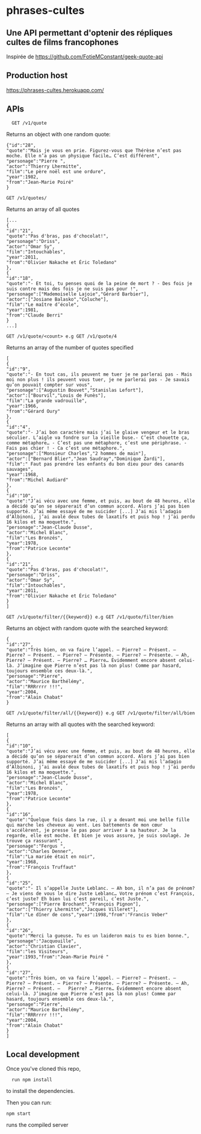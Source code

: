 # phrases-cultes

## Une API permettant d'optenir des répliques cultes de films francophones

Inspirée de https://github.com/FotieMConstant/geek-quote-api

## Production host

https://phrases-cultes.herokuapp.com/

## APIs

      GET /v1/quote

Returns an object with one random quote:

    {"id":"28",
    "quote":"Mais je vous en prie. Figurez-vous que Thérèse n’est pas moche. Elle n’a pas un physique facile… C’est différent",
    "personage":"Pierre ",
    "actor":"Thierry Lhermitte",
    "film":"Le père noël est une ordure",
    "year":1982,
    "from":"Jean-Marie Poiré"
    }

    GET /v1/quotes/

Returns an array of all quotes

    [...
    {
    "id":"21",
    "quote":"Pas d'bras, pas d'chocolat!",
    "personage":"Driss",
    "actor":"Omar Sy",
    "film":"Intouchables",
    "year":2011,
    "from":"Olivier Nakache et Éric Toledano"
    },
    {
    "id":"18",
    "quote":"- Et toi, tu penses quoi de la peine de mort ? - Des fois je suis contre mais des fois je ne suis pas pour !",
    "personage":["Mademoiselle Lajoie","Gérard Barbier"],
    "actor":["Josiane Balasko","Coluche"],
    "film":"Le maître d’école",
    "year":1981,
    "from":"Claude Berri"
    }
    ...]

    GET /v1/quote/<count> e.g GET /v1/quote/4

Returns an array of the number of quotes specified

    [
    {
    "id":"9",
    "quote":"- En tout cas, ils peuvent me tuer je ne parlerai pas - Mais moi non plus ! ils peuvent vous tuer, je ne parlerai pas - Je savais qu’on pouvait compter sur vous",
    "personage":["Augustin Bouvet","Stanislas Lefort"],
    "actor":["Bourvil","Louis de Funès"],
    "film":"La grande vadrouille",
    "year":1966,
    "from":"Gérard Oury"
    },
    {
    "id":"4",
    "quote":"- J’ai bon caractère mais j’ai le glaive vengeur et le bras séculier. L’aigle va fondre sur la vieille buse.- C’est chouette ça, comme métaphore… - C’est pas une métaphore, c’est une périphrase. - Fais pas chier ! - Ca c’est une métaphore.",
    "personage":["Monsieur Charles","2 hommes de main"],
    "actor":["Bernard Blier","Jean Saudray","Dominique Zardi"],
    "film":" Faut pas prendre les enfants du bon dieu pour des canards sauvages",
    "year":1968,
    "from":"Michel Audiard"
    },
    {
    "id":"10",
    "quote":"J’ai vécu avec une femme, et puis, au bout de 48 heures, elle a décidé qu’on se séparerait d’un commun accord. Alors j’ai pas bien supporté. J’ai même essayé de me suicider [...] J’ai mis l’adagio d’Albinoni, j’ai avalé deux tubes de laxatifs et puis hop ! j’ai perdu 16 kilos et ma moquette.",
    "personage":"Jean-Claude Dusse",
    "actor":"Michel Blanc",
    "film":"Les Bronzés",
    "year":1978,
    "from":"Patrice Leconte"
    },
    {
    "id":"21",
    "quote":"Pas d'bras, pas d'chocolat!",
    "personage":"Driss",
    "actor":"Omar Sy",
    "film":"Intouchables",
    "year":2011,
    "from":"Olivier Nakache et Éric Toledano"
    }
    ]

    GET /v1/quote/filter/{{keyword}} e.g GET /v1/quote/filter/bien

Returns an object with random quote with the searched keyword:

    {
    "id":"27",
    "quote":"Très bien, on va faire l’appel. – Pierre? – Présent. – Pierre? – Présent. – Pierre? – Présente. – Pierre? – Présente. – Ah, Pierre? – Présent. – Pierre? … Pierre… Évidemment encore absent celui-là. J’imagine que Pierre n’est pas là non plus! Comme par hasard, toujours ensemble ces deux-là.",
    "personage":"Pierre",
    "actor":"Maurice Barthélémy",
    "film":"RRRrrrr !!!",
    "year":2004,
    "from":"Alain Chabat"
    }

    GET /v1/quote/filter/all/{{keyword}} e.g GET /v1/quote/filter/all/bien

Returns an array with all quotes with the searched keyword:

    [
    {
    "id":"10",
    "quote":"J’ai vécu avec une femme, et puis, au bout de 48 heures, elle a décidé qu’on se séparerait d’un commun accord. Alors j’ai pas bien supporté. J’ai même essayé de me suicider [...] J’ai mis l’adagio d’Albinoni, j’ai avalé deux tubes de laxatifs et puis hop ! j’ai perdu 16 kilos et ma moquette.",
    "personage":"Jean-Claude Dusse",
    "actor":"Michel Blanc",
    "film":"Les Bronzés",
    "year":1978,
    "from":"Patrice Leconte"
    },
    {
    "id":"16",
    "quote":"Quelque fois dans la rue, il y a devant moi une belle fille qui marche les cheveux au vent. Les battements de mon cœur s'accélèrent, je presse le pas pour arriver à sa hauteur. Je la regarde, elle est moche. Et bien je vous assure, je suis soulagé. Je trouve ça rassurant",
    "personage":"Fergus ",
    "actor":"Charles Denner",
    "film":"La mariée était en noir",
    "year":1968,
    "from":"François Truffaut"
    },
    {
    "id":"25",
    "quote":"- Il s’appelle Juste Leblanc. – Ah bon, il n’a pas de prénom? – Je viens de vous le dire Juste Leblanc… Votre prénom c’est François, c’est juste? Eh bien lui c’est pareil, c’est Juste.",
    "personage":["Pierre Brochant","François Pignon"],
    "actor":["Thierry Lhermitte","Jacques Villeret"],
    "film":"Le dîner de cons","year":1998,"from":"Francis Veber"
    },
    {
    "id":"26",
    "quote":"Merci la gueuse. Tu es un laideron mais tu es bien bonne.",
    "personage":"Jacquouille",
    "actor":"Christian Clavier",
    "film":"les Visiteurs",
    "year":1993,"from":"Jean-Marie Poiré "
    },
    {
    "id":"27",
    "quote":"Très bien, on va faire l’appel. – Pierre? – Présent. – Pierre? – Présent. – Pierre? – Présente. – Pierre? – Présente. – Ah, Pierre? – Présent. –   Pierre? … Pierre… Évidemment encore absent celui-là. J’imagine que Pierre n’est pas là non plus! Comme par hasard, toujours ensemble ces deux-là.",
    "personage":"Pierre",
    "actor":"Maurice Barthélémy",
    "film":"RRRrrrr !!!",
    "year":2004,
    "from":"Alain Chabat"
    }
    ]

## Local development

Once you've cloned this repo,

      run npm install

to install the dependencies.

Then you can run:

    npm start

runs the compiled server
